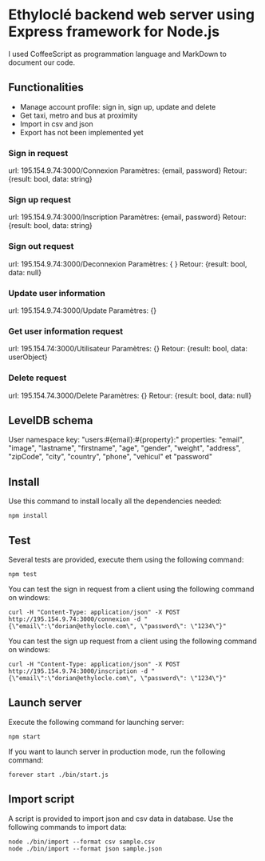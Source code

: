# Ethyloclé backend web server using Express framework for Node.js

I used CoffeeScript as programmation language and MarkDown to document our code.

## Functionalities
* Manage account profile: sign in, sign up, update and delete
* Get taxi, metro and bus at proximity
* Import in csv and json
* Export has not been implemented yet

### Sign in request
url: 195.154.9.74:3000/Connexion
Paramètres: {email, password}
Retour: {result: bool, data: string}

### Sign up request
url: 195.154.9.74:3000/Inscription
Paramètres: {email, password}
Retour: {result: bool, data: string}

### Sign out request
url: 195.154.9.74:3000/Deconnexion
Paramètres: { }
Retour: {result: bool, data: null}

### Update user information
url: 195.154.9.74:3000/Update
Paramètres: {}

### Get user information request
url: 195.154.74:3000/Utilisateur
Paramètres: {}
Retour: {result: bool, data: userObject}

### Delete request
url: 195.154.74.3000/Delete
Paramètres: {}
Retour: {result: bool, data: null}

## LevelDB schema
User namespace key: "users:#{email}:#{property}:" properties: "email", "image", "lastname", "firstname", "age", "gender", "weight", "address", "zipCode", "city", "country", "phone", "vehicul" et "password"

## Install
Use this command to install locally all the dependencies needed:
```
npm install
```

## Test
Several tests are provided, execute them using the following command:
```
npm test
```
You can test the sign in request from a client using the following command on windows:
```
curl -H "Content-Type: application/json" -X POST http://195.154.9.74:3000/connexion -d "{\"email\":\"dorian@ethylocle.com\", \"password\": \"1234\"}"
```
You can test the sign up request from a client using the following command on windows:
```
curl -H "Content-Type: application/json" -X POST http://195.154.9.74:3000/inscription -d "{\"email\":\"dorian@ethylocle.com\", \"password\": \"1234\"}"
```

## Launch server
Execute the following command for launching server:
```
npm start
```
If you want to launch server in production mode, run the following command:
```
forever start ./bin/start.js
```

## Import script
A script is provided to import json and csv data in database. Use the following commands to import data:

```
node ./bin/import --format csv sample.csv
node ./bin/import --format json sample.json
```
